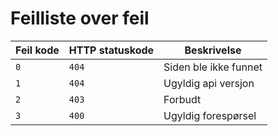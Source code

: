 # Feilliste over feil

| Feil kode | HTTP statuskode | Beskrivelse           |
| --------- | --------------- | --------------------- |
| `0`       | `404`           | Siden ble ikke funnet |
| `1`       | `404`           | Ugyldig api versjon   |
| `2`       | `403`           | Forbudt               |
| `3`       | `400`           | Ugyldig forespørsel   |
